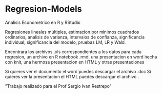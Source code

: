 # Regresion-Models
Analisis Econometrico en R y RStudio

Regresiones lineales múltiples, estimacion por minimos cuadrados ordinarios, analisis de varianza, intervalos de confianza, significancia individual, significancia del modelo, pruebas LM, LR y Wald.

Encontrara los archivos .xls correspondientes a los datos para cada regresion, un archivo en R notebook .rmd, una presentacion en word hecha con knit, una hermosa presentacion en HTML y otras presentaciones

Si quieres ver el documento el word puedes descargar el archivo .doc
Si quieres ver la presentacion el HTML puedes descargar el archivo . 

"Trabajo realizado para el Prof Sergio Ivan Restrepo"
